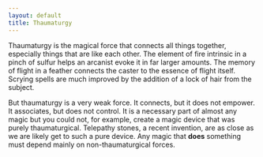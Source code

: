 ```yaml
---
layout: default
title: Thaumaturgy
---
```


Thaumaturgy is the magical force that connects all things together, especially things that are like each other.  The element of fire intrinsic in a pinch of sulfur helps an arcanist evoke it in far larger amounts.  The memory of flight in a feather connects the caster to the essence of flight itself.  Scrying spells are much improved by the addition of a lock of hair from the subject.  

But thaumaturgy is a very weak force.  It connects, but it does not empower.  It associates, but does not control.  It is a necessary part of almost any magic but you could not, for example, create a magic device that was purely thaumaturgical.  Telepathy stones, a recent invention, are as close as we are likely get to such a pure device.  Any magic that **does** something must depend mainly on non-thaumaturgical forces.


 
